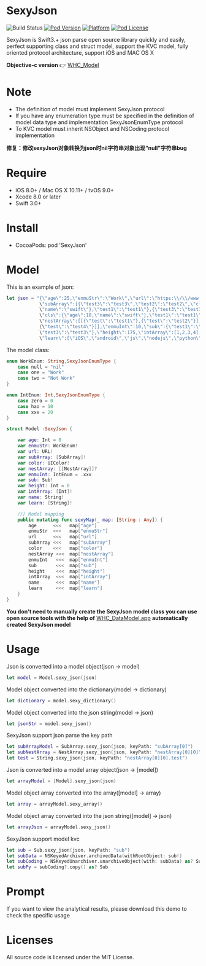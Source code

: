 # SexyJson

![Build Status](https://api.travis-ci.org/netyouli/SexyJson.svg?branch=master)
[![Pod Version](http://img.shields.io/cocoapods/v/SexyJson.svg?style=flat)](http://cocoadocs.org/docsets/SexyJson/)
[![Platform](https://img.shields.io/cocoapods/p/SnapKit.svg?style=flat)](https://github.com/netyouli/)
[![Pod License](http://img.shields.io/cocoapods/l/SexyJson.svg?style=flat)](https://opensource.org/licenses/MIT)

SexyJson is Swift3.+ json parse open source library quickly and easily, perfect supporting class and struct model, support the KVC model, fully oriented protocol architecture, support iOS and MAC OS X

**Objective-c version** 👉 [WHC_Model](https://github.com/netyouli/WHC_Model)  

Note
==============
- The definition of model must implement SexyJson protocol
- If you have any enumeration type must be specified in the definition of model data type and implementation SexyJsonEnumType protocol
- To KVC model must inherit NSObject and NSCoding protocol implementation

**修复：修改sexyJson对象转换为json时nil字符串对象出现“null”字符串bug**

Require
==============
* iOS 8.0+ / Mac OS X 10.11+ / tvOS 9.0+
* Xcode 8.0 or later
* Swift 3.0+

Install
==============
* CocoaPods: pod 'SexyJson'

Model
==============
This is an example of json:
```swift
let json = "{\"age\":25,\"enmuStr\":\"Work\",\"url\":\"https:\\/\\/www.baidu.com\",
            \"subArray\":[{\"test3\":\"test3\",\"test2\":\"test2\",\"cls\":{\"age\":10,
            \"name\":\"swift\"},\"test1\":\"test1\"},{\"test3\":\"test3\",\"test2\":\"test2\",
            \"cls\":{\"age\":10,\"name\":\"swift\"},\"test1\":\"test1\"}],\"color\":\"0xffbbaa\",
            \"nestArray\":[[{\"test\":\"test1\"},{\"test\":\"test2\"}],[{\"test\":\"test3\"},
            {\"test\":\"test4\"}]],\"enmuInt\":10,\"sub\":{\"test1\":\"test1\",\"test2\":\"test2\",
            \"test3\":\"test3\"},\"height\":175,\"intArray\":[1,2,3,4],\"name\":\"吴海超\",
            \"learn\":[\"iOS\",\"android\",\"js\",\"nodejs\",\"python\"]}"
```
The model class:
```swift
enum WorkEnum: String,SexyJsonEnumType {
    case null = "nil"
    case one = "Work"
    case two = "Not Work"
}

enum IntEnum: Int,SexyJsonEnumType {
    case zero = 0
    case hao = 10
    case xxx = 20
}

struct Model :SexyJson {

    var age: Int = 0
    var enmuStr: WorkEnum!
    var url: URL!
    var subArray: [SubArray]!
    var color: UIColor!
    var nestArray: [[NestArray]]?
    var enmuInt: IntEnum = .xxx
    var sub: Sub!
    var height: Int = 0
    var intArray: [Int]!
    var name: String!
    var learn: [String]!

    /// Model mapping
    public mutating func sexyMap(_ map: [String : Any]) {
        age      <<<   map["age"]
        enmuStr  <<<   map["enmuStr"]
        url      <<<   map["url"]
        subArray <<<   map["subArray"]
        color    <<<   map["color"]
        nestArray <<<  map["nestArray"]
        enmuInt   <<<  map["enmuInt"]
        sub       <<<  map["sub"]
        height    <<<  map["height"]
        intArray  <<<  map["intArray"]
        name      <<<  map["name"]
        learn     <<<  map["learn"]
    }
}

```
**You don't need to manually create the SexyJson model class you can use open source tools with the help of** [WHC_DataModel.app](https://github.com/netyouli/WHC_DataModelFactory) **automatically created SexyJson model**

Usage
==============

Json is converted into a model object(json -> model)
```swift
let model = Model.sexy_json(json)
```

Model object converted into the dictionary(model -> dictionary)
```swift
let dictionary = model.sexy_dictionary()
```

Model object converted into the json string(model -> json)
```swift
let jsonStr = model.sexy_json()
```

SexyJson support json parse the key path
```swift
let subArrayModel = SubArray.sexy_json(json, keyPath: "subArray[0]")
let subNestArray = NestArray.sexy_json(json, keyPath: "nestArray[0][0]")
let test = String.sexy_json(json, keyPath: "nestArray[0][0].test")
```

Json is converted into a model array object(json -> [model])
```swift
let arrayModel = [Model].sexy_json(json)
```

Model object array converted into the array([model] -> array)
```swift
let array = arrayModel.sexy_array()
```

Model object array converted into the json string([model] -> json)
```swift
let arrayJson = arrayModel.sexy_json()
```
SexyJson support model kvc
```swift
let sub = Sub.sexy_json(json, keyPath: "sub")
let subData = NSKeyedArchiver.archivedData(withRootObject: sub!)
let subCoding = NSKeyedUnarchiver.unarchiveObject(with: subData) as? Sub
let subPy = subCoding?.copy() as? Sub
```
Prompt
==============
If you want to view the analytical results, please download this demo to check the specific usage

Licenses
==============
All source code is licensed under the MIT License.

